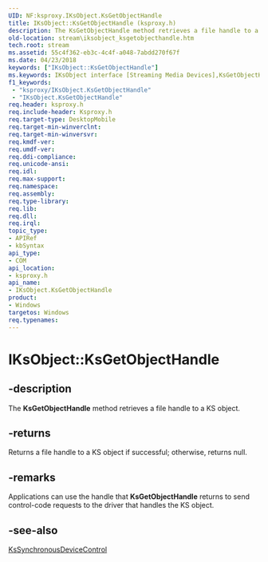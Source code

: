 ```yaml
---
UID: NF:ksproxy.IKsObject.KsGetObjectHandle
title: IKsObject::KsGetObjectHandle (ksproxy.h)
description: The KsGetObjectHandle method retrieves a file handle to a KS object.
old-location: stream\iksobject_ksgetobjecthandle.htm
tech.root: stream
ms.assetid: 55c4f362-eb3c-4c4f-a048-7abdd270f67f
ms.date: 04/23/2018
keywords: ["IKsObject::KsGetObjectHandle"]
ms.keywords: IKsObject interface [Streaming Media Devices],KsGetObjectHandle method, IKsObject.KsGetObjectHandle, IKsObject::KsGetObjectHandle, KsGetObjectHandle, KsGetObjectHandle method [Streaming Media Devices], KsGetObjectHandle method [Streaming Media Devices],IKsObject interface, ksproxy/IKsObject::KsGetObjectHandle, ksproxy_37998df5-a529-4f73-95a3-88ff3fdfcf2a.xml, stream.iksobject_ksgetobjecthandle
f1_keywords:
 - "ksproxy/IKsObject.KsGetObjectHandle"
 - "IKsObject.KsGetObjectHandle"
req.header: ksproxy.h
req.include-header: Ksproxy.h
req.target-type: DesktopMobile
req.target-min-winverclnt: 
req.target-min-winversvr: 
req.kmdf-ver: 
req.umdf-ver: 
req.ddi-compliance: 
req.unicode-ansi: 
req.idl: 
req.max-support: 
req.namespace: 
req.assembly: 
req.type-library: 
req.lib: 
req.dll: 
req.irql: 
topic_type:
- APIRef
- kbSyntax
api_type:
- COM
api_location:
- ksproxy.h
api_name:
- IKsObject.KsGetObjectHandle
product:
- Windows
targetos: Windows
req.typenames: 
---
```


# IKsObject::KsGetObjectHandle


## -description


The <b>KsGetObjectHandle</b> method retrieves a file handle to a KS object. 


## -returns



Returns a file handle to a KS object if successful; otherwise, returns null. 




## -remarks



Applications can use the handle that <b>KsGetObjectHandle</b> returns to send control-code requests to the driver that handles the KS object. 




## -see-also




<a href="https://docs.microsoft.com/windows-hardware/drivers/ddi/ksproxy/nf-ksproxy-kssynchronousdevicecontrol">KsSynchronousDeviceControl</a>
 

 

